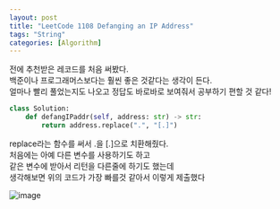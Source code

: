 ```yaml
---
layout: post
title: "LeetCode 1108 Defanging an IP Address"
tags: "String"
categories: [Algorithm]
---
```


전에 추천받은 레코드를 처음 써봤다.     
백준이나 프로그래머스보다는 훨씬 좋은 것같다는 생각이 든다.    
얼마나 빨리 풀었는지도 나오고 정답도 바로바로 보여줘서 공부하기 편할 것 같다!    

```python
class Solution:
    def defangIPaddr(self, address: str) -> str:
        return address.replace(".", "[.]")
```

replace라는 함수를 써서 .을 [.]으로 치환해줬다.    
처음에는 아예 다른 변수를 사용하기도 하고    
같은 변수에 받아서 리턴을 다른줄에 하기도 했는데    
생각해보면 위의 코드가 가장 빠를것 같아서 이렇게 제출했다   

![image](https://user-images.githubusercontent.com/50114210/65088422-41c22180-d9f4-11e9-97eb-cff50a5325d3.png)

